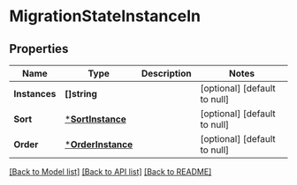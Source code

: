 # MigrationStateInstanceIn

## Properties
Name | Type | Description | Notes
------------ | ------------- | ------------- | -------------
**Instances** | **[]string** |  | [optional] [default to null]
**Sort** | [***SortInstance**](SortInstance.md) |  | [optional] [default to null]
**Order** | [***OrderInstance**](OrderInstance.md) |  | [optional] [default to null]

[[Back to Model list]](../README.md#documentation-for-models) [[Back to API list]](../README.md#documentation-for-api-endpoints) [[Back to README]](../README.md)

